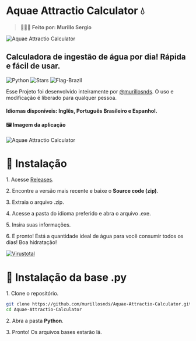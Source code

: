 # Aquae Attractio Calculator 💧

> 👨🏻‍💻 **Feito por: Murillo Sergio**

![Aquae Attractio Calculator](https://i.imgur.com/OT9SZ1J.png)

## Calculadora de ingestão de água por dia! Rápida e fácil de usar.

![Python](https://img.shields.io/badge/FEITO_EM%20PYTHON-100000?style=flat-square&logo=PYTHON&logoColor=FFFFFF&labelColor=000000&color=006E86) 
![Stars](https://img.shields.io/github/stars/murillosnds/Aquae-Attractio-Calculator)
![Flag-Brazil](https://raw.githubusercontent.com/pedromxavier/flag-badges/main/badges/BR.svg)

<p>Esse Projeto foi desenvolvido inteiramente por <a href="https://github.com/murillosnds" target="_blank" rel="noopener noreferrer">@murillosnds</a>. O uso e modificação é liberado para qualquer pessoa.</p>

#### Idiomas disponíveis: Inglês, Português Brasileiro e Espanhol. 

#### 🖼️ Imagem da aplicação
![Aquae Attractio Calculator](https://i.ibb.co/RkQynZy8/calculator-aquae.png)

# 🚀 Instalação
<p>1. Acesse <a href="https://github.com/murillosnds/Aquae-Attractio-Calculator/releases" target="_blank">Releases</a>.</p>
<p>2. Encontre a versão mais recente e baixe o <strong>Source code (zip)</strong>.</p>
<p>3. Extraia o arquivo .zip.</p>
<p>4. Acesse a pasta do idioma preferido e abra o arquivo .exe.</p>
<p>5. Insira suas informações.</p>
<p>6. E pronto! Está a quantidade ideal de água para você consumir todos os dias! Boa hidratação!</p>

<a href='https://www.virustotal.com/gui/file/a025b597f53ddaa58f7168b351d30bacaf1b6a3983b2d3e398bb4bcaa60c8b1f' target="_blank"><img alt='Virustotal' src='https://img.shields.io/badge/Virus_Total: 0 / 72-100000?style=flat&logo=Virustotal&logoColor=white&labelColor=0036F4&color=5C5C5C'/></a>

# 🚀 Instalação da base .py
<p>1. Clone o repositório.</p>

```bash
git clone https://github.com/murillosnds/Aquae-Attractio-Calculator.git
cd Aquae-Attractio-Calculator
```

<p>2. Abra a pasta <strong>Python</strong>.</p>

<p>3. Pronto! Os arquivos bases estarão lá.</p>
